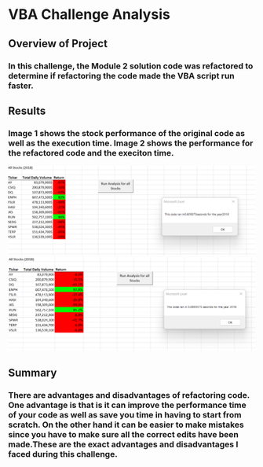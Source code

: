 # VBA Challenge Analysis

## Overview of Project

### In this challenge, the Module 2 solution code was refactored to determine if refactoring the code made the VBA script run faster.

## Results

### Image 1 shows the stock performance of the original code as well as the execution time. Image 2 shows the performance for the refactored code and the execiton time.
![Image 1](https://github.com/yadidevop/stock-analysis/blob/main/Resources/VBA_Challenge%20(2).png)
![Image 2](https://github.com/yadidevop/stock-analysis/blob/main/Resources/VBA_Challenge%20refactor.png)

## Summary

### There are advantages and disadvantages of refactoring code. One advantage is that is it can improve the performance time of your code as well as save you time in having to start from scratch. On the other hand it can be easier to make mistakes since you have to make sure all the correct edits have been made.These are the exact advantages and disadvantages I faced during this challenge. 
